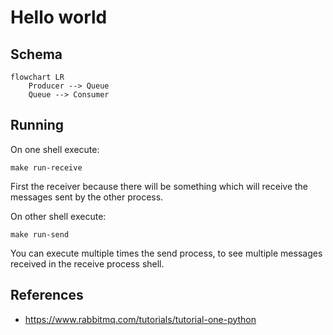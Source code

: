 # Hello world

## Schema

```mermaid
flowchart LR
    Producer --> Queue
    Queue --> Consumer
```

## Running

On one shell execute:

    make run-receive

First the receiver because there will be something which will
receive the messages sent by the other process.

On other shell execute:

    make run-send

You can execute multiple times the send process, to see multiple
messages received in the receive process shell.


## References

* https://www.rabbitmq.com/tutorials/tutorial-one-python
